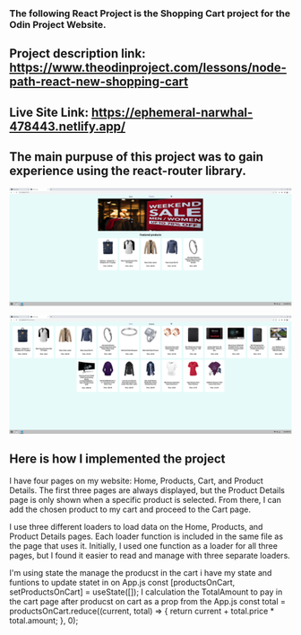 ### The following React Project is the Shopping Cart project for the Odin Project Website.

## Project description link: https://www.theodinproject.com/lessons/node-path-react-new-shopping-cart

## Live Site Link: https://ephemeral-narwhal-478443.netlify.app/

## The main purpuse of this project was to gain experience using the react-router library.

!['Home page'](/src/images/home.png)

!['Producst page'](/src/images/producst.png)

## Here is how I implemented the project

I have four pages on my website: Home, Products, Cart, and Product Details. The first three pages are always displayed, but the Product Details page is only shown when a specific product is selected. From there, I can add the chosen product to my cart and proceed to the Cart page.

I use three different loaders to load data on the Home, Products, and Product Details pages. Each loader function is included in the same file as the page that uses it. Initially, I used one function as a loader for all three pages, but I found it easier to read and manage with three separate loaders.

I'm using state the manage the producst in the cart i have my state and funtions to update statet in on App.js
const [productsOnCart, setProductsOnCart] = useState([]);
I calculation the TotalAmount to pay in the cart page after producst on cart as a prop from the App.js
const total = productsOnCart.reduce((current, total) => {
return current + total.price \* total.amount;
}, 0);
